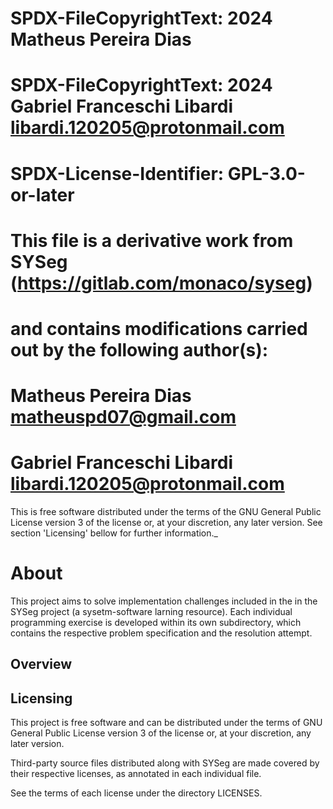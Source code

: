 #    SPDX-FileCopyrightText: 2024 Matheus Pereira Dias
#    SPDX-FileCopyrightText: 2024 Gabriel Franceschi Libardi <libardi.120205@protonmail.com>
#   
#    SPDX-License-Identifier: GPL-3.0-or-later
#
#  This file is a derivative work from SYSeg (https://gitlab.com/monaco/syseg)
#  and contains modifications carried out by the following author(s):
#  Matheus Pereira Dias <matheuspd07@gmail.com>
#  Gabriel Franceschi Libardi <libardi.120205@protonmail.com>

 This is free software distributed under the terms of the GNU General Public 
 License version 3 of the license or, at your discretion, any later version. 
 See section 'Licensing' bellow for further information._

 About
 ==============================

 This project aims to solve implementation challenges included in the in 
 the SYSeg project (a sysetm-software larning resource). Each individual 
 programming exercise is developed within its own subdirectory, which 
 contains the respective problem specification and the resolution attempt.

 Overview
 ------------------------------

 <!-- Delete this comment:

   * Extend this content with information about your awesome project.

   * See .tools/readme.md for detailed instructions.

 -->

 Licensing
 -----------------------------
 
 This project is free software and can be distributed under the terms of GNU 
 General Public License version 3 of the license or, at your discretion, any
 later version. 

 Third-party source files distributed along with SYSeg are made covered by 
 their respective licenses, as annotated in each individual file.

 See the terms of each license under the directory LICENSES. 

